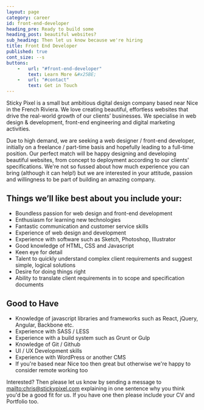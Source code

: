 ```yaml
---
layout: page
category: career
id: front-end-developer
heading_pre: Ready to build some
heading_post: beautiful websites?
sub_heading: Then let us know because we're hiring
title: Front End Developer
published: true
cont_size: --s
buttons:
    -   url: "#front-end-developer"
        text: Learn More &#x25BE;
    -   url: "#contact"
        text: Get in Touch
---
```


Sticky Pixel is a small but ambitious digital design company based near Nice in the French Riviera. We love creating beautiful, effortless websites that drive the real-world growth of our clients’ businesses. We specialise in web design & development, front-end engineering and digital marketing activities.

Due to high demand, we are seeking a web designer / front-end developer, initially on a freelance / part-time basis and hopefully leading to a full-time position. Our perfect match will be happy designing and developing beautiful websites, from concept to deployment according to our clients' specifications. We're not so fussed about how much experience you can bring (although it can help!) but we are interested in your attitude, passion and willingness to be part of building an amazing company.

## Things we’ll like best about you include your:
- Boundless passion for web design and front-end development
- Enthusiasm for learning new technologies
- Fantastic communication and customer service skills
- Experience of web design and development
- Experience with software such as Sketch, Photoshop, Illustrator
- Good knowledge of HTML, CSS and Javascript
- Keen eye for detail
- Talent to quickly understand complex client requirements and suggest simple, logical solutions
- Desire for doing things right
- Ability to translate client requirements in to scope and specification documents

## Good to Have
- Knowledge of javascript libraries and frameworks such as React, jQuery, Angular, Backbone etc.
- Experience with SASS / LESS
- Experience with a build system such as Grunt or Gulp
- Knowledge of Git / Github
- UI / UX Development skills
- Experience with WordPress or another CMS
- If you're based near Nice too then great but otherwise we're happy to consider remote working too

Interested? Then please let us know by sending a message to <mailto:chris@stickypixel.com> explaining in one sentence why you think you'd be a good fit for us. If you have one then please include your CV and Portfolio too.
